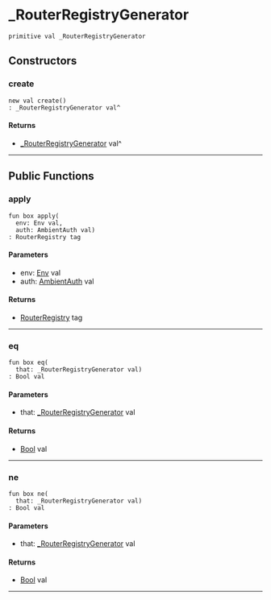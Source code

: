 # _RouterRegistryGenerator

```pony
primitive val _RouterRegistryGenerator
```

## Constructors

### create

```pony
new val create()
: _RouterRegistryGenerator val^
```

#### Returns

* [_RouterRegistryGenerator](wallaroo-core-topology-_RouterRegistryGenerator) val^

---

## Public Functions

### apply

```pony
fun box apply(
  env: Env val,
  auth: AmbientAuth val)
: RouterRegistry tag
```
#### Parameters

*   env: [Env](builtin-Env) val
*   auth: [AmbientAuth](builtin-AmbientAuth) val

#### Returns

* [RouterRegistry](wallaroo-ent-router_registry-RouterRegistry) tag

---

### eq

```pony
fun box eq(
  that: _RouterRegistryGenerator val)
: Bool val
```
#### Parameters

*   that: [_RouterRegistryGenerator](wallaroo-core-topology-_RouterRegistryGenerator) val

#### Returns

* [Bool](builtin-Bool) val

---

### ne

```pony
fun box ne(
  that: _RouterRegistryGenerator val)
: Bool val
```
#### Parameters

*   that: [_RouterRegistryGenerator](wallaroo-core-topology-_RouterRegistryGenerator) val

#### Returns

* [Bool](builtin-Bool) val

---

